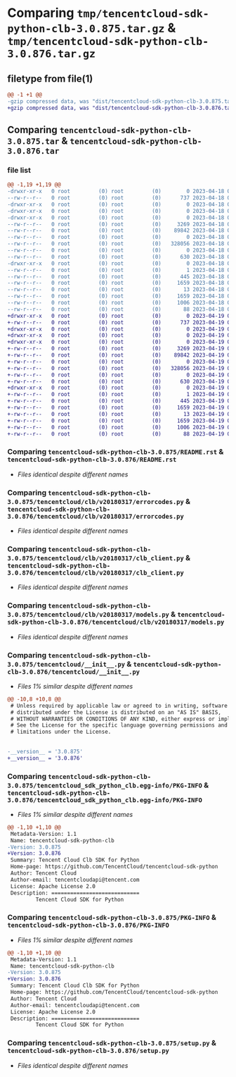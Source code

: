 # Comparing `tmp/tencentcloud-sdk-python-clb-3.0.875.tar.gz` & `tmp/tencentcloud-sdk-python-clb-3.0.876.tar.gz`

## filetype from file(1)

```diff
@@ -1 +1 @@
-gzip compressed data, was "dist/tencentcloud-sdk-python-clb-3.0.875.tar", last modified: Tue Apr 18 00:28:30 2023, max compression
+gzip compressed data, was "dist/tencentcloud-sdk-python-clb-3.0.876.tar", last modified: Wed Apr 19 00:21:48 2023, max compression
```

## Comparing `tencentcloud-sdk-python-clb-3.0.875.tar` & `tencentcloud-sdk-python-clb-3.0.876.tar`

### file list

```diff
@@ -1,19 +1,19 @@
-drwxr-xr-x   0 root         (0) root         (0)        0 2023-04-18 00:28:30.000000 tencentcloud-sdk-python-clb-3.0.875/
--rw-r--r--   0 root         (0) root         (0)      737 2023-04-18 00:28:30.000000 tencentcloud-sdk-python-clb-3.0.875/README.rst
-drwxr-xr-x   0 root         (0) root         (0)        0 2023-04-18 00:28:30.000000 tencentcloud-sdk-python-clb-3.0.875/tencentcloud/
-drwxr-xr-x   0 root         (0) root         (0)        0 2023-04-18 00:28:30.000000 tencentcloud-sdk-python-clb-3.0.875/tencentcloud/clb/
-drwxr-xr-x   0 root         (0) root         (0)        0 2023-04-18 00:28:30.000000 tencentcloud-sdk-python-clb-3.0.875/tencentcloud/clb/v20180317/
--rw-r--r--   0 root         (0) root         (0)     3269 2023-04-18 00:28:30.000000 tencentcloud-sdk-python-clb-3.0.875/tencentcloud/clb/v20180317/errorcodes.py
--rw-r--r--   0 root         (0) root         (0)    89842 2023-04-18 00:28:30.000000 tencentcloud-sdk-python-clb-3.0.875/tencentcloud/clb/v20180317/clb_client.py
--rw-r--r--   0 root         (0) root         (0)        0 2023-04-18 00:28:30.000000 tencentcloud-sdk-python-clb-3.0.875/tencentcloud/clb/v20180317/__init__.py
--rw-r--r--   0 root         (0) root         (0)   328056 2023-04-18 00:28:30.000000 tencentcloud-sdk-python-clb-3.0.875/tencentcloud/clb/v20180317/models.py
--rw-r--r--   0 root         (0) root         (0)        0 2023-04-18 00:28:30.000000 tencentcloud-sdk-python-clb-3.0.875/tencentcloud/clb/__init__.py
--rw-r--r--   0 root         (0) root         (0)      630 2023-04-18 00:28:30.000000 tencentcloud-sdk-python-clb-3.0.875/tencentcloud/__init__.py
-drwxr-xr-x   0 root         (0) root         (0)        0 2023-04-18 00:28:30.000000 tencentcloud-sdk-python-clb-3.0.875/tencentcloud_sdk_python_clb.egg-info/
--rw-r--r--   0 root         (0) root         (0)        1 2023-04-18 00:28:30.000000 tencentcloud-sdk-python-clb-3.0.875/tencentcloud_sdk_python_clb.egg-info/dependency_links.txt
--rw-r--r--   0 root         (0) root         (0)      445 2023-04-18 00:28:30.000000 tencentcloud-sdk-python-clb-3.0.875/tencentcloud_sdk_python_clb.egg-info/SOURCES.txt
--rw-r--r--   0 root         (0) root         (0)     1659 2023-04-18 00:28:30.000000 tencentcloud-sdk-python-clb-3.0.875/tencentcloud_sdk_python_clb.egg-info/PKG-INFO
--rw-r--r--   0 root         (0) root         (0)       13 2023-04-18 00:28:30.000000 tencentcloud-sdk-python-clb-3.0.875/tencentcloud_sdk_python_clb.egg-info/top_level.txt
--rw-r--r--   0 root         (0) root         (0)     1659 2023-04-18 00:28:30.000000 tencentcloud-sdk-python-clb-3.0.875/PKG-INFO
--rw-r--r--   0 root         (0) root         (0)     1006 2023-04-18 00:28:30.000000 tencentcloud-sdk-python-clb-3.0.875/setup.py
--rw-r--r--   0 root         (0) root         (0)       88 2023-04-18 00:28:30.000000 tencentcloud-sdk-python-clb-3.0.875/setup.cfg
+drwxr-xr-x   0 root         (0) root         (0)        0 2023-04-19 00:21:48.000000 tencentcloud-sdk-python-clb-3.0.876/
+-rw-r--r--   0 root         (0) root         (0)      737 2023-04-19 00:21:48.000000 tencentcloud-sdk-python-clb-3.0.876/README.rst
+drwxr-xr-x   0 root         (0) root         (0)        0 2023-04-19 00:21:48.000000 tencentcloud-sdk-python-clb-3.0.876/tencentcloud/
+drwxr-xr-x   0 root         (0) root         (0)        0 2023-04-19 00:21:48.000000 tencentcloud-sdk-python-clb-3.0.876/tencentcloud/clb/
+drwxr-xr-x   0 root         (0) root         (0)        0 2023-04-19 00:21:48.000000 tencentcloud-sdk-python-clb-3.0.876/tencentcloud/clb/v20180317/
+-rw-r--r--   0 root         (0) root         (0)     3269 2023-04-19 00:21:48.000000 tencentcloud-sdk-python-clb-3.0.876/tencentcloud/clb/v20180317/errorcodes.py
+-rw-r--r--   0 root         (0) root         (0)    89842 2023-04-19 00:21:48.000000 tencentcloud-sdk-python-clb-3.0.876/tencentcloud/clb/v20180317/clb_client.py
+-rw-r--r--   0 root         (0) root         (0)        0 2023-04-19 00:21:48.000000 tencentcloud-sdk-python-clb-3.0.876/tencentcloud/clb/v20180317/__init__.py
+-rw-r--r--   0 root         (0) root         (0)   328056 2023-04-19 00:21:48.000000 tencentcloud-sdk-python-clb-3.0.876/tencentcloud/clb/v20180317/models.py
+-rw-r--r--   0 root         (0) root         (0)        0 2023-04-19 00:21:48.000000 tencentcloud-sdk-python-clb-3.0.876/tencentcloud/clb/__init__.py
+-rw-r--r--   0 root         (0) root         (0)      630 2023-04-19 00:21:48.000000 tencentcloud-sdk-python-clb-3.0.876/tencentcloud/__init__.py
+drwxr-xr-x   0 root         (0) root         (0)        0 2023-04-19 00:21:48.000000 tencentcloud-sdk-python-clb-3.0.876/tencentcloud_sdk_python_clb.egg-info/
+-rw-r--r--   0 root         (0) root         (0)        1 2023-04-19 00:21:48.000000 tencentcloud-sdk-python-clb-3.0.876/tencentcloud_sdk_python_clb.egg-info/dependency_links.txt
+-rw-r--r--   0 root         (0) root         (0)      445 2023-04-19 00:21:48.000000 tencentcloud-sdk-python-clb-3.0.876/tencentcloud_sdk_python_clb.egg-info/SOURCES.txt
+-rw-r--r--   0 root         (0) root         (0)     1659 2023-04-19 00:21:48.000000 tencentcloud-sdk-python-clb-3.0.876/tencentcloud_sdk_python_clb.egg-info/PKG-INFO
+-rw-r--r--   0 root         (0) root         (0)       13 2023-04-19 00:21:48.000000 tencentcloud-sdk-python-clb-3.0.876/tencentcloud_sdk_python_clb.egg-info/top_level.txt
+-rw-r--r--   0 root         (0) root         (0)     1659 2023-04-19 00:21:48.000000 tencentcloud-sdk-python-clb-3.0.876/PKG-INFO
+-rw-r--r--   0 root         (0) root         (0)     1006 2023-04-19 00:21:48.000000 tencentcloud-sdk-python-clb-3.0.876/setup.py
+-rw-r--r--   0 root         (0) root         (0)       88 2023-04-19 00:21:48.000000 tencentcloud-sdk-python-clb-3.0.876/setup.cfg
```

### Comparing `tencentcloud-sdk-python-clb-3.0.875/README.rst` & `tencentcloud-sdk-python-clb-3.0.876/README.rst`

 * *Files identical despite different names*

### Comparing `tencentcloud-sdk-python-clb-3.0.875/tencentcloud/clb/v20180317/errorcodes.py` & `tencentcloud-sdk-python-clb-3.0.876/tencentcloud/clb/v20180317/errorcodes.py`

 * *Files identical despite different names*

### Comparing `tencentcloud-sdk-python-clb-3.0.875/tencentcloud/clb/v20180317/clb_client.py` & `tencentcloud-sdk-python-clb-3.0.876/tencentcloud/clb/v20180317/clb_client.py`

 * *Files identical despite different names*

### Comparing `tencentcloud-sdk-python-clb-3.0.875/tencentcloud/clb/v20180317/models.py` & `tencentcloud-sdk-python-clb-3.0.876/tencentcloud/clb/v20180317/models.py`

 * *Files identical despite different names*

### Comparing `tencentcloud-sdk-python-clb-3.0.875/tencentcloud/__init__.py` & `tencentcloud-sdk-python-clb-3.0.876/tencentcloud/__init__.py`

 * *Files 1% similar despite different names*

```diff
@@ -10,8 +10,8 @@
 # Unless required by applicable law or agreed to in writing, software
 # distributed under the License is distributed on an "AS IS" BASIS,
 # WITHOUT WARRANTIES OR CONDITIONS OF ANY KIND, either express or implied.
 # See the License for the specific language governing permissions and
 # limitations under the License.
 
 
-__version__ = '3.0.875'
+__version__ = '3.0.876'
```

### Comparing `tencentcloud-sdk-python-clb-3.0.875/tencentcloud_sdk_python_clb.egg-info/PKG-INFO` & `tencentcloud-sdk-python-clb-3.0.876/tencentcloud_sdk_python_clb.egg-info/PKG-INFO`

 * *Files 1% similar despite different names*

```diff
@@ -1,10 +1,10 @@
 Metadata-Version: 1.1
 Name: tencentcloud-sdk-python-clb
-Version: 3.0.875
+Version: 3.0.876
 Summary: Tencent Cloud Clb SDK for Python
 Home-page: https://github.com/TencentCloud/tencentcloud-sdk-python
 Author: Tencent Cloud
 Author-email: tencentcloudapi@tencent.com
 License: Apache License 2.0
 Description: ============================
         Tencent Cloud SDK for Python
```

### Comparing `tencentcloud-sdk-python-clb-3.0.875/PKG-INFO` & `tencentcloud-sdk-python-clb-3.0.876/PKG-INFO`

 * *Files 1% similar despite different names*

```diff
@@ -1,10 +1,10 @@
 Metadata-Version: 1.1
 Name: tencentcloud-sdk-python-clb
-Version: 3.0.875
+Version: 3.0.876
 Summary: Tencent Cloud Clb SDK for Python
 Home-page: https://github.com/TencentCloud/tencentcloud-sdk-python
 Author: Tencent Cloud
 Author-email: tencentcloudapi@tencent.com
 License: Apache License 2.0
 Description: ============================
         Tencent Cloud SDK for Python
```

### Comparing `tencentcloud-sdk-python-clb-3.0.875/setup.py` & `tencentcloud-sdk-python-clb-3.0.876/setup.py`

 * *Files identical despite different names*

